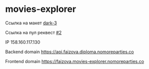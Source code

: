 # movies-explorer

Ссылка на макет [dark-3](https://www.figma.com/file/6FMWkB94wE7KTkcCgUXtnC/light-1?type=design&node-id=1-8436&mode=design&t=knl3ex3prqmSjg5V-0)

Ссылка на пул реквест [#2](https://github.com/FaizovaElmira/movies-explorer-frontend/pull/2)

IP 158.160.117.130

Backend domain https://api.faizova.diploma.nomoreparties.co

Frontend domain https://faizova.movies-explorer.nomoreparties.co